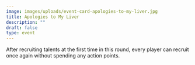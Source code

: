 ```yaml
---
image: images/uploads/event-card-apologies-to-my-liver.jpg
title: Apologies to My Liver
description: ""
draft: false
type: event
---
```

After recruiting talents at the first time in this round, every player can recruit once again without spending any action points.